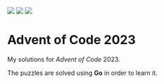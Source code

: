 ![](https://img.shields.io/badge/day%20📅-7-blue)
![](https://img.shields.io/badge/stars%20⭐-6-yellow)
![](https://img.shields.io/badge/days%20completed-3-red)

# Advent of Code 2023

My solutions for *Advent of Code* 2023.

The puzzles are solved using **Go** in order to learn it.
